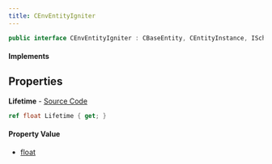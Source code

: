 ```yaml
---
title: CEnvEntityIgniter
---
```


```csharp
public interface CEnvEntityIgniter : CBaseEntity, CEntityInstance, ISchemaClass<CEntityInstance>, ISchemaClass<CBaseEntity>, ISchemaClass<CEnvEntityIgniter>, ISchemaField, ISchemaClass, INativeHandle
```

#### Implements

## Properties

**Lifetime** - [Source Code](https://github.com/swiftly-solution/swiftlys2/blob/master/managed/src/SwiftlyS2.Generated/Schemas/Interfaces/CEnvEntityIgniter.cs#L16)

```csharp
ref float Lifetime { get; }
```

#### Property Value

- [float](https://learn.microsoft.com/dotnet/api/system.single)

